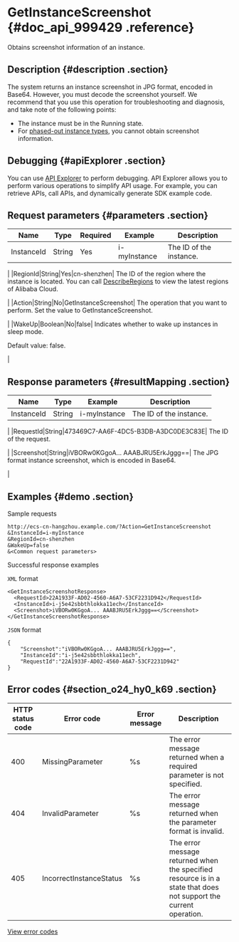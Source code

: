 # GetInstanceScreenshot {#doc_api_999429 .reference}

Obtains screenshot information of an instance.

## Description {#description .section}

The system returns an instance screenshot in JPG format, encoded in Base64. However, you must decode the screenshot yourself. We recommend that you use this operation for troubleshooting and diagnosis, and take note of the following points:

-   The instance must be in the Running state.
-   For [phased-out instance types](~~55263~~), you cannot obtain screenshot information.

## Debugging {#apiExplorer .section}

You can use [API Explorer](https://api.aliyun.com/#product=Ecs&api=GetInstanceScreenshot) to perform debugging. API Explorer allows you to perform various operations to simplify API usage. For example, you can retrieve APIs, call APIs, and dynamically generate SDK example code.

## Request parameters {#parameters .section}

|Name|Type|Required|Example|Description|
|----|----|--------|-------|-----------|
|InstanceId|String|Yes|i-myInstance| The ID of the instance.

 |
|RegionId|String|Yes|cn-shenzhen| The ID of the region where the instance is located. You can call [DescribeRegions](~~25609~~) to view the latest regions of Alibaba Cloud.

 |
|Action|String|No|GetInstanceScreenshot| The operation that you want to perform. Set the value to GetInstanceScreenshot.

 |
|WakeUp|Boolean|No|false| Indicates whether to wake up instances in sleep mode.

 Default value: false.

 |

## Response parameters {#resultMapping .section}

|Name|Type|Example|Description|
|----|----|-------|-----------|
|InstanceId|String|i-myInstance| The ID of the instance.

 |
|RequestId|String|473469C7-AA6F-4DC5-B3DB-A3DC0DE3C83E| The ID of the request.

 |
|Screenshot|String|iVBORw0KGgoA... AAABJRU5ErkJggg==| The JPG format instance screenshot, which is encoded in Base64.

 |

## Examples {#demo .section}

Sample requests

``` {#request_demo}
http://ecs-cn-hangzhou.example.com/?Action=GetInstanceScreenshot
&InstanceId=i-myInstance
&RegionId=cn-shenzhen
&WakeUp=false
&<Common request parameters>
```

Successful response examples

`XML` format

``` {#xml_return_success_demo}
<GetInstanceScreenshotResponse>
  <RequestId>22A1933F-AD02-4560-A6A7-53CF2231D942</RequestId>
  <InstanceId>i-j5e42sbbthlokka11ech</InstanceId>
  <Screenshot>iVBORw0KGgoA... AAABJRU5ErkJggg==</Screenshot>
</GetInstanceScreenshotResponse>
```

`JSON` format

``` {#json_return_success_demo}
{
	"Screenshot":"iVBORw0KGgoA... AAABJRU5ErkJggg==",
	"InstanceId":"i-j5e42sbbthlokka11ech",
	"RequestId":"22A1933F-AD02-4560-A6A7-53CF2231D942"
}
```

## Error codes {#section_o24_hy0_k69 .section}

|HTTP status code|Error code|Error message|Description|
|----------------|----------|-------------|-----------|
|400|MissingParameter|%s|The error message returned when a required parameter is not specified.|
|404|InvalidParameter|%s|The error message returned when the parameter format is invalid.|
|405|IncorrectInstanceStatus|%s|The error message returned when the specified resource is in a state that does not support the current operation.|

[View error codes](https://error-center.aliyun.com/status/product/Ecs)

